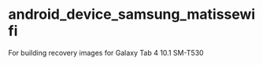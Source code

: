 android_device_samsung_matissewifi
==================================

For building recovery images for Galaxy Tab 4 10.1 SM-T530
